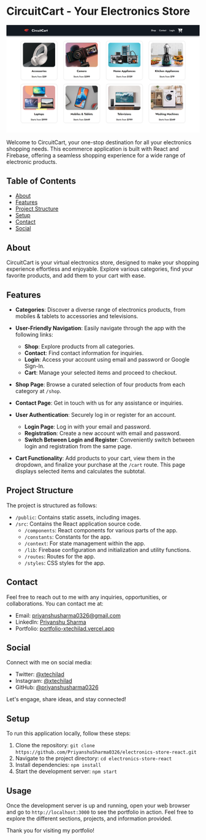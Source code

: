 # CircuitCart - Your Electronics Store

![CircuitCart Screenshot](/public/assets/screenshot.png)

Welcome to CircuitCart, your one-stop destination for all your electronics shopping needs. This ecommerce application is built with React and Firebase, offering a seamless shopping experience for a wide range of electronic products.

## Table of Contents

- [About](#about)
- [Features](#features)
- [Project Structure](#project-structure)
- [Setup](#setup)
- [Contact](#contact)
- [Social](#social)

## About

CircuitCart is your virtual electronics store, designed to make your shopping experience effortless and enjoyable. Explore various categories, find your favorite products, and add them to your cart with ease.

## Features

- **Categories**: Discover a diverse range of electronics products, from mobiles & tablets to accessories and televisions.

- **User-Friendly Navigation**: Easily navigate through the app with the following links:
  - **Shop**: Explore products from all categories.
  - **Contact**: Find contact information for inquiries.
  - **Login**: Access your account using email and password or Google Sign-In.
  - **Cart**: Manage your selected items and proceed to checkout.

- **Shop Page**: Browse a curated selection of four products from each category at `/shop`.

- **Contact Page**: Get in touch with us for any assistance or inquiries.

- **User Authentication**: Securely log in or register for an account.
  - **Login Page**: Log in with your email and password.
  - **Registration**: Create a new account with email and password.
  - **Switch Between Login and Register**: Conveniently switch between login and registration from the same page.

- **Cart Functionality**: Add products to your cart, view them in the dropdown, and finalize your purchase at the `/cart` route. This page displays selected items and calculates the subtotal.

## Project Structure

The project is structured as follows:

- `/public`: Contains static assets, including images.
- `/src`: Contains the React application source code.
  - `/components`: React components for various parts of the app.
  - `/constants`: Constants for the app.
  - `/context`: For state management within the app.
  - `/lib`: Firebase configuration and initialization and utility functions.
  - `/routes`: Routes for the app.
  - `/styles`: CSS styles for the app.
 
## Contact

Feel free to reach out to me with any inquiries, opportunities, or collaborations. You can contact me at:

- Email: [priyanshusharma0326@gmail.com](mailto:priyanshusharma0326@gmail.com)
- LinkedIn: [Priyanshu Sharma](https://www.linkedin.com/in/priyanshusharma0326)
- Portfolio: [portfolio-xtechilad.vercel.app](https://portfolio-xtechilad.vercel.app/)

## Social

Connect with me on social media:

- Twitter: [@xtechilad](https://twitter.com/xtechilad)
- Instagram: [@xtechilad](https://www.instagram.com/xtechilad)
- GitHub: [@priyanshusharma0326](https://github.com/priyanshusharma0326)

Let's engage, share ideas, and stay connected!
  
## Setup

To run this application locally, follow these steps:

1. Clone the repository: `git clone https://github.com/PriyanshuSharma0326/electronics-store-react.git`
2. Navigate to the project directory: `cd electronics-store-react`
3. Install dependencies: `npm install`
4. Start the development server: `npm start`

## Usage

Once the development server is up and running, open your web browser and go to `http://localhost:3000` to see the portfolio in action. Feel free to explore the different sections, projects, and information provided.

Thank you for visiting my portfolio!
